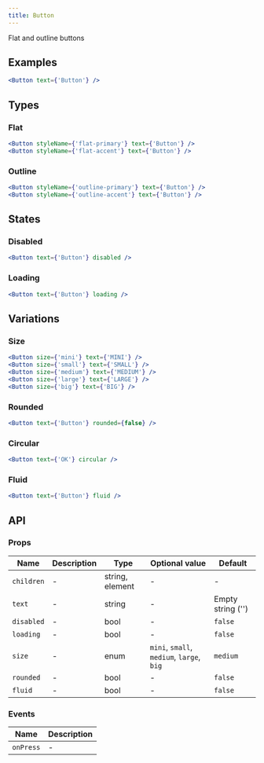 ```yaml
---
title: Button
---
```

Flat and outline buttons

## Examples

```jsx
<Button text={'Button'} />
```

## Types

### Flat

```jsx
<Button styleName={'flat-primary'} text={'Button'} />
<Button styleName={'flat-accent'} text={'Button'} />
```

### Outline

```jsx
<Button styleName={'outline-primary'} text={'Button'} />
<Button styleName={'outline-accent'} text={'Button'} />
```

## States

### Disabled

```jsx
<Button text={'Button'} disabled />
```

### Loading

```jsx
<Button text={'Button'} loading />
```

## Variations

### Size

```jsx
<Button size={'mini'} text={'MINI'} />
<Button size={'small'} text={'SMALL'} />
<Button size={'medium'} text={'MEDIUM'} />
<Button size={'large'} text={'LARGE'} />
<Button size={'big'} text={'BIG'} />
```

### Rounded

```jsx
<Button text={'Button'} rounded={false} />
```

### Circular

```jsx
<Button text={'OK'} circular />
```

### Fluid

```jsx
<Button text={'Button'} fluid />
```

## API

### Props

Name | Description | Type | Optional value | Default
--- | --- | --- | --- | ---
`children` | - | string, element | - | -
`text` | - | string | - | Empty string ('')
`disabled` | - | bool | - | `false`
`loading` | - | bool | - | `false`
`size` | - | enum | `mini`, `small`, `medium`, `large`, `big` | `medium`
`rounded` | - | bool | - | `false`
`fluid` | - | bool | - | `false`

### Events

Name | Description
--- | ---
`onPress` | -
